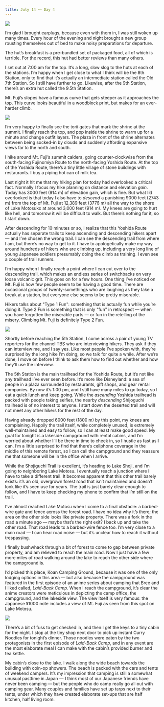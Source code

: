 ```yaml
---
title: July 14 ～ Day 4
---
```


![](./images/IMG_7777.jpg)

I’m glad I brought earplugs, because even with them in, I was still woken up many times. Every hour of the evening and night brought a new group rousting themselves out of bed to make noisy preparations for departure.

The hut’s breakfast is a pre-bundled set of packaged food, all of which is terrible. For the record, this hut had better reviews than many others.

I set out at 7:00 am for the top. It’s a long, slow slog to the huts at each of the stations. I’m happy when I get close to what I think will be the 8th Station, only to find that it’s actually an intermediate station called the Old 7th Station. So I still have further to go. Likewise, after the 9th Station, there’s an extra hut called the 9.5th Station.

Mt. Fuji’s slopes have a famous curve that gets steeper as it approaches the top. This curve looks beautiful in a woodblock print, but makes for an ever-harder climb.

![](./images/IMG_7788.jpg)

I’m very happy to finally see the torii gates that mark the shrine at the summit. I finally reach the top, and pop inside the shrine to warm up for a minute and change outfit layers. The plaza in front of the shrine alternates between being socked-in by clouds and suddenly affording expansive views far to the north and south.

I hike around Mt. Fuji’s summit caldera, going counter-clockwise from the south-facing Fujinomiya Route to the north-facing Yoshida Route. At the top of the Yoshida Route, there’s a tiny little village of stone buildings with restaurants. I buy a piping hot can of milk tea.

Last night it hit me that my hiking plan for today had overlooked a critical fact. Normally I focus my hike planning on distance and elevation _gain_. Today has 3000 feet (914 m) of elevation gain, which is fine. But what I’d overlooked is that today I also have to _descend_ a punishing 9000 feet (2743 m) from the top of Mt. Fuji at 12,389 feet (3776 m) all the way to the shore of Lake Motosuko at around 3,000 feet (914 m). My knees are going to hurt like hell, and tomorrow it will be difficult to walk. But there’s nothing for it, so I start down.

After descending for 10 minutes or so, I realize that this Yoshida Route actually has separate trails to keep ascending and descending hikers apart — and I’ve chosen the wrong trail. I can see the descending trail from where I am, but there’s no way to get to it. I have to apologetically make my way around hundreds of hikers who are climbing up, including a very long line of young Japanese soldiers presumably doing the climb as training. I even see a couple of trail runners.

I’m happy when I finally reach a point where I can cut over to the descending trail, which makes an endless series of switchbacks on very loose volcanic grit. This goes on for a few hours. One thing I’ve noticed on Mt. Fuji is how few people seem to be having a good time. There are occasional groups of twenty-somethings who are laughing as they take a break at a station, but everyone else seems to be pretty miserable.

Hikers talks about "Type 1 Fun": something that is actually fun while you’re doing it. Type 2 Fun is something that is only "fun" in retrospect — when you have forgotten the miserable parts — or fun in the retelling of the misery. Climbing Mt. Fuji is definitely Type 2 Fun.

![](./images/IMG_7833.jpg)

Shortly before reaching the 5th Station, I come across a pair of young TV reporters for the channel TBS who are interviewing hikers. They ask if they can interview me, and I say yes. Like most people I’ve spoken with, they’re surprised by the long hike I’m doing, so we talk for quite a while. After we’re done, I move on before I think to ask them how to find out whether and how they’ll use the interview.

The 5th Station is the main trailhead for the Yoshida Route, but it’s not like any trailhead I’ve ever seen before. It’s more like Disneyland: a sea of people in a plaza surrounded by restaurants, gift shops, and gear rental companies. By now it’s 1:00 pm, and I still have many miles to go today, so I eat a quick lunch and keep going. While the _ascending_ Yoshida trailhead is packed with people taking selfies, the nearby _descending_ Shijoguchi trailhead is of no interest to anyone. I start down the deserted trail and will not meet any other hikers for the rest of the day.

Having already dropped 6000 feet (1800 m) by this point, my knees are complaining. Happily the trail itself, while completely unused, is extremely well-maintained and easy to follow, so I can at least make good speed. My goal for tonight is a lakeside campground with rental cabins, and I’m worried about whether I’ll be there in time to check in, so I hustle as fast as I can. I’m a little surprised to find that there’s cellphone coverage in the middle of this remote forest, so I can call the campground and they reassure me that someone will be in the office when I arrive.

While the Shojiguchi Trail is excellent, it’s heading to Lake Shoji, and I’m going to neighboring Lake Motosu. I eventually reach a junction where I have to take a different trail. It becomes apparent that this other trail barely exists: it’s an old, overgrown forest road that isn’t maintained and doesn’t look like it’s seen use for years. The trail is just barely clear enough to follow, and I have to keep checking my phone to confirm that I’m still on the trail.

I’ve almost reached Lake Motosu when I come to a final obstacle: a barbed-wire gate and fence across the forest road. I have no idea why it’s there; the area on the other side looks like private property. There was a fork in the road a minute ago — maybe that’s the right exit? I back up and take the other road. That road leads to a barbed-wire fence too. I’m very close to a main road — I can hear road noise — but it’s unclear how to reach it without trespassing.

I finally bushwhack through a bit of forest to come to gap between private property, and am relieved to reach the main road. Now I just have a few more miles of road walking around the lake to reach the other side where the campground is.

I’d picked this place, Koan Camping Ground, because it was one of the only lodging options in this area — but also because the campground was featured in the first episode of an anime series about camping that Bree and I liked called, _Laid-Back Camp_. When I reach the campground, it’s clear the anime creators were meticulous in depicting the camp office, the campground, and the lakeside view. The view itself is very famous: the Japanese ¥1000 note includes a view of Mt. Fuji as seen from this spot on Lake Motosu.

![](./images/IMG_7867.jpg)

There’s a bit of fuss to get checked in, and then I get the keys to a tiny cabin for the night. I stop at the tiny shop next door to pick up instant Curry Noodles for tonight’s dinner. Those noodles were eaten by the two protagonists in the first episode of _Laid-Back Camp_, and in any event are the most elaborate meal I can make with the cabin’s provided burner and tea kettle.

My cabin’s close to the lake. I walk along the wide beach towards the building with coin-op showers. The beach is packed with the cars and tents of weekend campers. It’s my impression that camping is still a somewhat unusual pasttime in Japan — I think most of our Japanese friends have never been camping — but the people who do camp really go all out with camping gear. Many couples and families have set up tarps next to their tents, under which they have created elaborate set-ups that are half kitchen, half living room.
